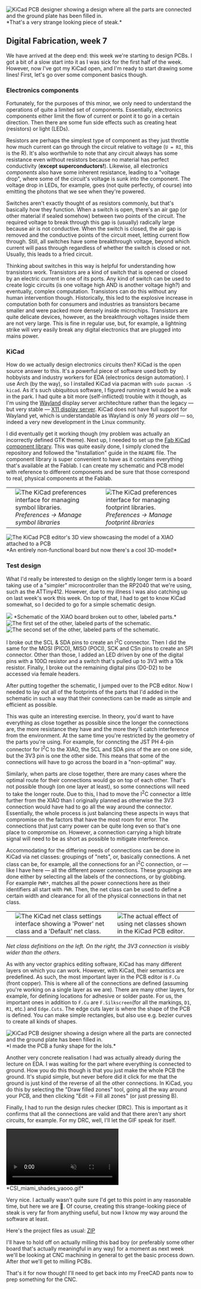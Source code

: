 <picture>
    <source srcset="/media/xiao-funky-pcb-filled-dark.webp 1x" media="(prefers-color-scheme: dark)">
    <source srcset="/media/xiao-funky-pcb-filled-light-small.webp 480w" media="(max-width: 480px) and (max-resolution: 1dppx)">
    <source srcset="/media/xiao-funky-pcb-filled-dark-small.webp 480w" media="(prefers-color-scheme: dark) and (max-width: 480px) and (max-resolution: 1dppx)">
    <img src="/media/xiao-funky-pcb-filled-light.webp" loading="lazy" alt="KiCad PCB designer showing a design where all the parts are connected and the ground plate has been filled in.">
</picture>
<span>*That's a very strange looking piece of steak.*</span>

## Digital Fabrication, week 7

We have arrived at the deep end: this week we're starting to design PCBs. I got
a bit of a slow start into it as I was sick for the first half of the week.
However, now I've got my KiCad open, and I'm ready to start drawing some lines!
First, let's go over some component basics though.

### Electronics components

Fortunately, for the purposes of this minor, we only need to understand the
operations of quite a limited set of components. Essentially, electronics
components either limit the flow of current or point it to go in a certain
direction. Then there are some fun side effects such as creating heat
(resistors) or light (LEDs). 

Resistors are perhaps the simplest type of component as they just throttle how
much current can go through the circuit relative to voltage (`U = RI`, this is
the R). It's also worthwhile to note that any circuit always has some resistance
even without resistors because no material has perfect conductivity (**except
superconductors!**). Likewise, all electronics *components* also have some
inherent resistance, leading to a "voltage drop", where some of the circuit's
voltage is sunk into the component. The voltage drop in LEDs, for example, goes
(not quite perfectly, of course) into emitting the photons that we see when
they're powered.

Switches aren't exactly thought of as resistors commonly, but that's basically
how they function. When a switch is open, there's an air gap (or other material
if sealed somehow) between two points of the circuit. The required voltage to
break through this gap is (usually) radically large because air is not
conductive. When the switch is closed, the air gap is removed and the conductive
points of the circuit meet, letting current flow through. Still, all switches
have some breakthrough voltage, beyond which current will pass through
regardless of whether the switch is closed or not. Usually, this leads to a
fried circuit.

Thinking about switches in this way is helpful for understanding how transistors
work. Transistors are a kind of switch that is opened or closed by an electric
current in one of its ports. Any kind of switch can be used to create logic
circuits (is one voltage high AND is another voltage high?) and eventually,
complex computation. Transistors can do this without any human intervention
though. Historically, this led to the explosive increase in computation both for
consumers and industries as transistors became smaller and were packed more
densely inside microchips. Transistors are quite delicate devices, however, as
the breakthrough voltages inside them are not very large. This is fine in
regular use, but, for example, a lightning strike will very easily break any
digital electronics that are plugged into mains power.

### KiCad

How do we actually design electronics circuits then? KiCad is the open source
answer to this. It's a powerful piece of software used both by hobbyists and
industry workers for EDA (electronics design automation). I use Arch (by the
way), so I installed KiCad via pacman with `sudo pacman -S kicad`. As it's such
ubiquitous software, I figured running it would be a walk in the park. I had
quite a bit more (self-inflicted) trouble with it though, as I'm using the
[Wayland](https://wayland.freedesktop.org/) display server architechture rather
than the legacy — but very stable — [X11 display server](https://www.x.org/wiki/). 
KiCad does not have full support for Wayland yet, which is understandable as
Wayland is *only 16 years old* — so, indeed a very new development in the Linux
community.

I did eventually get it working though (my problem was actually an incorrectly
defined GTK theme). Next up, I needed to set up the 
[Fab KiCad component library](https://gitlab.fabcloud.org/pub/libraries/electronics/kicad). 
This was quite easily done, I simply cloned the repository and followed the
"Installation" guide in the `README` file. The component library is super
convenient to have as it contains everything that's available at the Fablab. I
can create my schematic and PCB model with reference to different components and
be sure that those correspond to real, physical components at the Fablab.

|  |  |  |
|--|--|--|
|  | <picture><source srcset="/media/kicad-symbol-library-dark.webp 1x" media="(prefers-color-scheme: dark)"><img src="/media/kicad-symbol-library-light.webp" alt="The KiCad preferences interface for managing symbol libraries." /></picture><span>*Preferences -> Manage symbol libraries*</span> | <picture><source srcset="/media/kicad-footprint-library-dark.webp 1x" media="(prefers-color-scheme: dark)"><img src="/media/kicad-footprint-library-light.webp" alt="The KiCad preferences interface for managing footprint libraries." /></picture><span>*Preferences -> Manage footprint libraries*</span> |

<picture>
    <source srcset="/media/kicad-3d-view-test-small.webp 480w"
    media="(max-width: 480px) and (max-resolution: 1dppx)" />
    <img src="/media/kicad-3d-view-test.webp" loading="lazy" alt="The
    KiCad PCB editor's 3D view showcasing the model of a XIAO attached to a PCB" />
</picture>
<span>*An entirely non-functional board but now there's a cool 3D-model!*</span>


### Test design 

What I'd really be interested to design on the slightly longer term is a board
taking use of a "simpler" microcontroller than the RP2040 that we're using, such
as the ATTiny412. However, due to my illness I was also catching up on last
week's work this week. On top of that, I had to get to know KiCad somewhat, so I
decided to go for a simple schematic design.

<picture>
    <source srcset="/media/xiao-schematic-dark.webp 1x" media="(prefers-color-scheme: dark)">
    <source srcset="/media/xiao-schematic-light-small.webp 480w" media="(max-width: 480px) and (max-resolution: 1dppx)">
    <source srcset="/media/xiao-schematic-dark-small.webp 480w" media="(prefers-color-scheme: dark) and (max-width: 480px) and (max-resolution: 1dppx)">
    <img src="/media/xiao-schematic-light.webp" loading="lazy">
</picture>
<span>*Schematic of the XIAO board broken out to other, labeled parts.*</span>

<picture>
    <source srcset="/media/xiao-schematic-labeled-1-dark.webp 1x" media="(prefers-color-scheme: dark)">
    <source srcset="/media/xiao-schematic-labeled-1-light-small.webp 480w" media="(max-width: 480px) and (max-resolution: 1dppx)">
    <source srcset="/media/xiao-schematic-labeled-1-dark-small.webp 480w" media="(prefers-color-scheme: dark) and (max-width: 480px) and (max-resolution: 1dppx)">
    <img src="/media/xiao-schematic-labeled-1-light.webp" loading="lazy"
    alt="The first set of the other, labeled parts of the schematic.">
</picture>

<picture>
    <source srcset="/media/xiao-schematic-labeled-2-dark.webp 1x" media="(prefers-color-scheme: dark)">
    <source srcset="/media/xiao-schematic-labeled-2-light-small.webp 480w" media="(max-width: 480px) and (max-resolution: 1dppx)">
    <source srcset="/media/xiao-schematic-labeled-2-dark-small.webp 480w" media="(prefers-color-scheme: dark) and (max-width: 480px) and (max-resolution: 1dppx)">
    <img src="/media/xiao-schematic-labeled-2-light.webp" loading="lazy" alt="The second set of the other, labeled parts of the schematic.">
</picture>

I broke out the SCL & SDA pins to create an I<sup>2</sup>C connector. Then I did the
same for the MOSI (PICO), MISO (POCI), SCK and CSn pins to create an SPI
connector. Other than those, I added an LED driven by one of the digital pins
with a 100Ω resistor and a switch that's pulled up to 3V3 with a 10k resistor.
Finally, I broke out the remaining digital pins (D0-D2) to be accessed via
female headers.

After putting together the schematic, I jumped over to the PCB editor. Now I
needed to lay out all of the footprints of the parts that I'd added in the
schematic in such a way that their connections can be made as simple and
efficient as possible. 

This was quite an interesting exercise. In theory, you'd want to have everything
as close together as possible since the longer the connections are, the more
resistance they have and the more they'll catch interference from the
environment. At the same time you're restricted by the geometry of the parts
you're using. For example, for conncting the JST PH 4-pin connector for
I<sup>2</sup>C to the XIAO, the SCL and SDA pins of the are on one side, but the
3V3 pin is one the other side. This means that some of the connections will have
to go across the board in a "non-optimal" way.

Similarly, when parts are close together, there are many cases where the optimal
route for their connections would go on top of each other. That's not possible
though (on one layer at least), so some connections will need to take the longer
route. Due to this, I had to move the I<sup>2</sup>C connector a little further
from the XIAO than I originally planned as otherwise the 3V3 connection would
have had to go all the way around the connector. Essentially, the whole process
is just balancing these aspects in ways that compromise on the factors that have
the most room for error. The connections that just carry power can be quite long
even so that's one place to compromise on. However, a connection carrying a high
bitrate signal will need to be as short as possible to mitigate interference.

Accommodating for the differing needs of connections can be done in KiCad via
net classes: groupings of "nets", or, basically connections. A net class can be,
for example, all the connections for an I<sup>2</sup>C connection, or — like I
have here — all the different power connections. These groupings are done
either by selecting all the labels of the connections, or by globbing. For
example `PWR*`, matches all the power connections here as their identifiers
all start with `PWR`. Then, the net class can be used to define a certain
width and clearance for all of the physical connections in that net class.

|  |  |  |
|--|--|--|
|  | <picture><source srcset="/media/xiao-pcb-net-classes-dark.webp 1x" media="(prefers-color-scheme: dark)"><img src="/media/xiao-pcb-net-classes-light.webp" alt="The KiCad net class settings interface showing a 'Power' net class and a 'Default' net class." /></picture> | <picture><source srcset="/media/xiao-net-class-width-dark.webp 1x" media="(prefers-color-scheme: dark)"><img src="/media/xiao-net-class-width-light.webp" alt="The actual effect of using net classes shown in the KiCad PCB editor." /></picture> |
<span>*Net class definitions on the left. On the right, the 3V3 connection is
visibly wider than the others.*</span>

As with any vector graphics editing software, KiCad has many different layers on
which you can work. However, with KiCad, their semantics are predefined. As
such, the most important layer in the PCB editor is `F.Cu` (front copper). This
is where all of the connections are defined (assuming you're working on a single
layer as we are). There are many other layers, for example, for defining
locations for adhesive or solder paste. For us, the important ones in addition
to `F.Cu` are `F.Silkscreen`(for all the markings, `D1`, `R1`, etc.) and
`Edge.Cuts`. The edge cuts layer is where the shape of the PCB is defined. You
can make simple rectangles, but also use e.g. bezier curves to create all kinds
of shapes.

<picture>
    <source srcset="/media/xiao-funky-pcb-filled-dark.webp 1x" media="(prefers-color-scheme: dark)">
    <source srcset="/media/xiao-funky-pcb-filled-light-small.webp 480w" media="(max-width: 480px) and (max-resolution: 1dppx)">
    <source srcset="/media/xiao-funky-pcb-filled-dark-small.webp 480w" media="(prefers-color-scheme: dark) and (max-width: 480px) and (max-resolution: 1dppx)">
    <img src="/media/xiao-funky-pcb-filled-light.webp" loading="lazy" alt="KiCad PCB designer showing a design where all the parts are connected and the ground plate has been filled in.">
</picture>
<span>*I made the PCB a funky shape for the lols.*</span>

Another very concrete realisation I had was actually already during the lecture
on EDA. I was waiting for the part where everything is connected to ground. How
you do this though is that you just make the whole PCB the ground. It's stupid
simple, but never before did it click for me that the ground is just kind of the
reverse of all the other connections. In KiCad, you do this by selecting the
"Draw filled zones" tool, going all the way around your PCB, and then clicking 
"Edit -> Fill all zones" (or just pressing B).

Finally, I had to run the design rules checker (DRC). This is important as it
confirms that all the connections are valid and that there aren't any short
circuits, for example. For my DRC, well, I'll let the GIF speak for itself.

<p>
<video autoplay loop muted alt="The design rules checker in KiCad showing a
passing check.">
  <source src="/media/xiao-pcb-drc-dark.webm" media="(prefers-color-scheme: dark)" />
  <source src="/media/xiao-pcb-drc-light.webm" />
</video>
<span>*CSI_miami_shades_yaooo.gif*</span>
</p>

Very nice. I actually wasn't quite sure I'd get to this point in any reasonable
time, but here we are 🤔. Of course, creating this strange-looking piece of
steak is very far from anything useful, but now I know my way around the
software at least.

Here's the project files as usual: <a href="/media/xiao-kicad-test.zip"
download="xiao-kicad-test.zip">ZIP</a>

I'll have to hold off on actually milling this bad boy (or preferably some other
board that's actually meaningful in any way) for a moment as next week we'll be
looking at CNC machining in general to get the basic process down. After *that*
we'll get to milling PCBs.

That's it for now though! I'll need to get back into my FreeCAD pants now to
prep something for the CNC.

